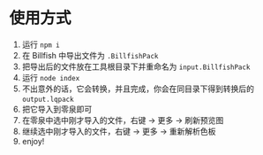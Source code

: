 # 使用方式
1. 运行 `npm i`
2. 在 Billfish 中导出文件为 `.BillfishPack`
3. 把导出后的文件放在工具根目录下并重命名为 `input.BillfishPack`
4. 运行 `node index`
5. 不出意外的话，它会转换，并且完成，你会在同目录下得到转换后的 `output.lqpack`
6. 把它导入到零泉即可
7. 在零泉中选中刚才导入的文件，右键 -> 更多 -> 刷新预览图
8. 继续选中刚才导入的文件，右键 -> 更多 -> 重新解析色板
9. enjoy!
